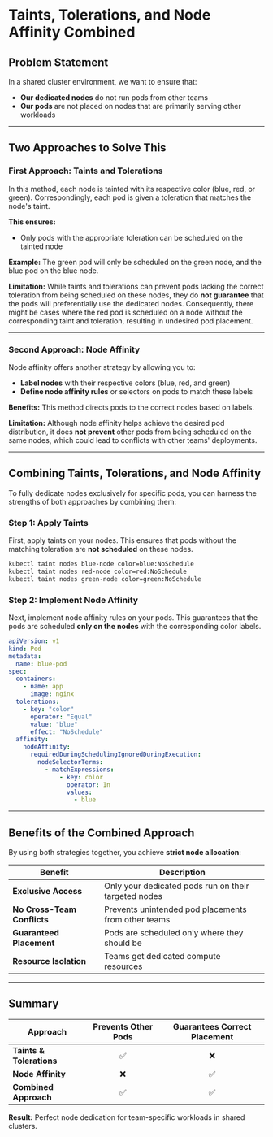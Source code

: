 # Taints, Tolerations, and Node Affinity Combined

## Problem Statement

In a shared cluster environment, we want to ensure that:

- **Our dedicated nodes** do not run pods from other teams
- **Our pods** are not placed on nodes that are primarily serving other workloads

---

## Two Approaches to Solve This

### First Approach: Taints and Tolerations

In this method, each node is tainted with its respective color (blue, red, or green). Correspondingly, each pod is given a toleration that matches the node's taint.

**This ensures:**
- Only pods with the appropriate toleration can be scheduled on the tainted node

**Example:** The green pod will only be scheduled on the green node, and the blue pod on the blue node.

**Limitation:** While taints and tolerations can prevent pods lacking the correct toleration from being scheduled on these nodes, they do **not guarantee** that the pods will preferentially use the dedicated nodes. Consequently, there might be cases where the red pod is scheduled on a node without the corresponding taint and toleration, resulting in undesired pod placement.

---

### Second Approach: Node Affinity

Node affinity offers another strategy by allowing you to:

- **Label nodes** with their respective colors (blue, red, and green)
- **Define node affinity rules** or selectors on pods to match these labels

**Benefits:** This method directs pods to the correct nodes based on labels.

**Limitation:** Although node affinity helps achieve the desired pod distribution, it does **not prevent** other pods from being scheduled on the same nodes, which could lead to conflicts with other teams' deployments.

---

## Combining Taints, Tolerations, and Node Affinity

To fully dedicate nodes exclusively for specific pods, you can harness the strengths of both approaches by combining them:

### Step 1: Apply Taints

First, apply taints on your nodes. This ensures that pods without the matching toleration are **not scheduled** on these nodes.

```sh
kubectl taint nodes blue-node color=blue:NoSchedule
kubectl taint nodes red-node color=red:NoSchedule
kubectl taint nodes green-node color=green:NoSchedule
```

### Step 2: Implement Node Affinity

Next, implement node affinity rules on your pods. This guarantees that the pods are scheduled **only on the nodes** with the corresponding color labels.

```yaml
apiVersion: v1
kind: Pod
metadata:
  name: blue-pod
spec:
  containers:
    - name: app
      image: nginx
  tolerations:
    - key: "color"
      operator: "Equal"
      value: "blue"
      effect: "NoSchedule"
  affinity:
    nodeAffinity:
      requiredDuringSchedulingIgnoredDuringExecution:
        nodeSelectorTerms:
          - matchExpressions:
              - key: color
                operator: In
                values:
                  - blue
```

---

## Benefits of the Combined Approach

By using both strategies together, you achieve **strict node allocation**:

| Benefit | Description |
|---------|-------------|
| **Exclusive Access** | Only your dedicated pods run on their targeted nodes |
| **No Cross-Team Conflicts** | Prevents unintended pod placements from other teams |
| **Guaranteed Placement** | Pods are scheduled only where they should be |
| **Resource Isolation** | Teams get dedicated compute resources |

---

## Summary

| Approach | Prevents Other Pods | Guarantees Correct Placement |
|----------|:------------------:|:---------------------------:|
| **Taints & Tolerations** | ✅ | ❌ |
| **Node Affinity** | ❌ | ✅ |
| **Combined Approach** | ✅ | ✅ |

**Result:** Perfect node dedication for team-specific workloads in shared clusters.
